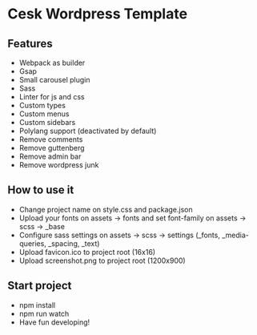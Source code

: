 # Cesk Wordpress Template

## Features

- Webpack as builder
- Gsap
- Small carousel plugin
- Sass
- Linter for js and css
- Custom types
- Custom menus
- Custom sidebars
- Polylang support (deactivated by default)
- Remove comments
- Remove guttenberg
- Remove admin bar
- Remove wordpress junk

## How to use it

- Change project name on style.css and package.json
- Upload your fonts on assets -> fonts and set font-family on assets -> scss -> \_base
- Configure sass settings on assets -> scss -> settings (\_fonts, \_media-queries, \_spacing, \_text)
- Upload favicon.ico to project root (16x16)
- Upload screenshot.png to project root (1200x900)

## Start project

- npm install
- npm run watch
- Have fun developing!
